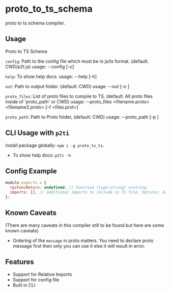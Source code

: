 # proto_to_ts_schema

proto to ts schema compiler.

## Usage

Proto to TS Schema

`config`: Path to the config file which must be in js/ts format. (default: CWD/p2t.js) usage: --config [-c]

`help`: To show help docs. usage: --help [-h]

`out`: Path to output folder. (default: CWD) usage: --out <path> [-o <path>]

`proto_files`: List of proto files to compile to TS. (default: All proto files inside of 'proto_path' or CWD) usage: --proto_files <filename.proto> <filename2.proto> [-f <files.prot>]

`proto_path`: Path to Proto folder, (default: CWD) usage: --proto_path <path> [-p <path>]

## CLI Usage with `p2ti`

install package globally: `npm i -g proto_to_ts`.

- To show help docs: `p2ti -h`

## Config Example

```js
module.exports = {
  rpcFuncReturn: undefined, // Function (type:string) =>string
  imports: [], // additional imports to include in TS file. Options: Array<string> | undefined
};
```

## Known Caveats

(There are many caveats in this compiler still to be found but here are some known caveats)

- Ordering of the `message` in proto matters. You need to declare proto message first then only you can use it else it will result in error.

## Features

- Support for Relative Imports
- Support for config file
- Built in CLI
